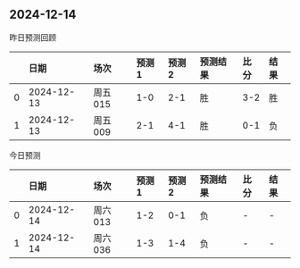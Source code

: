 

 ## 2024-12-14

昨日预测回顾

|    | 日期       | 场次    | 预测1   | 预测2   | 预测结果   | 比分   | 结果   |
|---:|:-----------|:--------|:--------|:--------|:-----------|:-------|:-------|
|  0 | 2024-12-13 | 周五015 | 1-0     | 2-1     | 胜         | 3-2    | 胜     |
|  1 | 2024-12-13 | 周五009 | 2-1     | 4-1     | 胜         | 0-1    | 负     |

今日预测

|    | 日期       | 场次    | 预测1   | 预测2   | 预测结果   | 比分   | 结果   |
|---:|:-----------|:--------|:--------|:--------|:-----------|:-------|:-------|
|  0 | 2024-12-14 | 周六013 | 1-2     | 0-1     | 负         | -      | -      |
|  1 | 2024-12-14 | 周六036 | 1-3     | 1-4     | 负         | -      | -      |